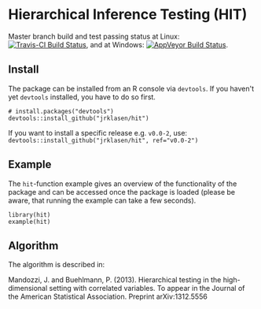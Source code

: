 # Hierarchical Inference Testing (HIT)

Master branch build and test passing status at Linux:
[![Travis-CI Build Status](https://travis-ci.org/jrklasen/hit.png?branch=master)](https://travis-ci.org/jrklasen/hit), and at Windows:
[![AppVeyor Build Status](https://ci.appveyor.com/api/projects/status/github/jrklasen/hit?branch=master&svg=true)](https://ci.appveyor.com/project/jrklasen/hit).

## Install

The package can be installed from an R console via `devtools`. If you haven't 
yet `devtools` installed, you have to do so first.

    # install.packages("devtools")
    devtools::install_github("jrklasen/hit")

If you want to install a specific release e.g. `v0.0-2`, use: 
`devtools::install_github("jrklasen/hit", ref="v0.0-2")`

## Example

The `hit`-function example gives an overview of the functionality of the 
package and can be accessed once the package is loaded (please be aware, 
that running the example can take a few seconds).

    library(hit)
    example(hit)

## Algorithm
The algorithm is described in:

Mandozzi, J. and Buehlmann, P. (2013). Hierarchical testing in the 
high-dimensional setting with correlated variables. To appear in the Journal 
of the American Statistical Association. Preprint arXiv:1312.5556

